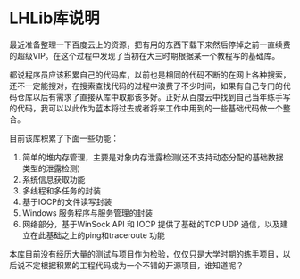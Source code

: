 # LHLib库说明

最近准备整理一下百度云上的资源，把有用的东西下载下来然后停掉之前一直续费的超级VIP。在这个过程中发现了当初在大三时期根据某一个教程写的基础库。

都说程序员应该积累自己的代码库，以前也是相同的代码不断的在网上各种搜索，还不一定能搜对，在搜索查找代码的过程中浪费了不少时间，如果有自己专门的代码仓库以后有需求了直接从库中取那该多好。正好从百度云中找到自己当年练手写的代码，我可以以此作为蓝本将过去或者将来工作中用到的一些基础代码做一个整合。

目前该库积累了下面一些功能：

1. 简单的堆内存管理，主要是对象内存泄露检测(还不支持动态分配的基础数据类型的泄露检测)
2. 系统信息获取功能
3. 多线程和多任务的封装
4. 基于IOCP的文件读写封装
5. Windows 服务程序与服务管理的封装
6. 网络部分，基于WinSock API 和 IOCP 提供了基础的TCP UDP 通信，以及建立在此基础之上的ping和traceroute 功能

本库目前没有经历大量的测试与项目作为检验，仅仅只是大学时期的练手项目，以后说不定根据积累的工程代码成为一个不错的开源项目，谁知道呢？
